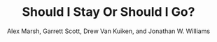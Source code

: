 ---
layout: pdf
permalink: /EOT2025/
pdf: /assets/papers/ShouldIStayOrShouldIGo.pdf
title: "Should I Stay Or Should I Go?"
seo_title: "Should I Stay Or Should I Go?"
author: "Alex Marsh, Garrett Scott, Drew Van Kuiken, and Jonathan W. Williams"
---